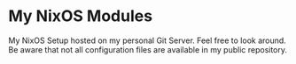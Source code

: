 # My NixOS Modules

My NixOS Setup hosted on my personal Git Server. Feel free to look around. Be aware that not all configuration files are available in my public repository.
